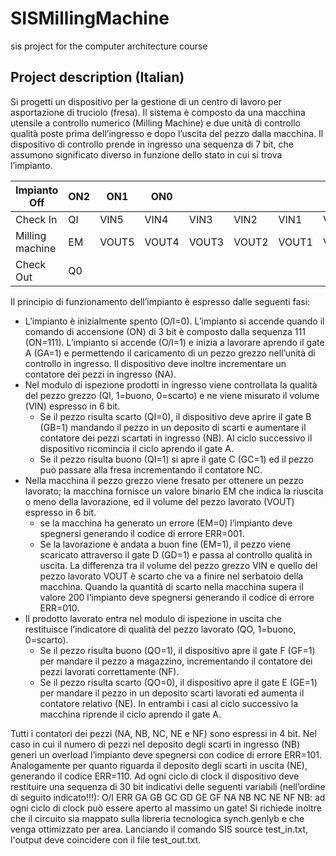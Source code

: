 # SISMillingMachine
sis project for the computer architecture course

## Project description (Italian)

Si progetti un dispositivo per la gestione di un centro di lavoro per asportazione di truciolo (fresa). Il 
sistema è composto da una macchina utensile a controllo 
numerico (Milling Machine) e due unità di controllo qualità poste prima dell’ingresso e dopo l’uscita del 
pezzo dalla macchina.
Il dispositivo di controllo prende in ingresso una sequenza di 7 bit, che assumono significato diverso in 
funzione dello stato in cui si trova l’impianto.

| Impianto Off    | ON2 | ON1   | ON0   |       |       |       |       |
|-----------------|-----|-------|-------|-------|-------|-------|-------|
| Check In        | QI  | VIN5  | VIN4  | VIN3  | VIN2  | VIN1  | VIN0  |
| Milling machine | EM  | VOUT5 | VOUT4 | VOUT3 | VOUT2 | VOUT1 | VOUT0 |
| Check Out       | Q0  |       |       |       |       |       |       |

Il principio di funzionamento dell’impianto è espresso dalle seguenti fasi:
- L’impianto è inizialmente spento (O/I=0). L’impianto si accende quando il comando di accensione 
(ON) di 3 bit è composto dalla sequenza 111 (ON=111). L’impianto si accende (O/I=1) e inizia a 
lavorare aprendo il gate A (GA=1) e permettendo il caricamento di un pezzo grezzo nell’unità di 
controllo in ingresso. Il dispositivo deve inoltre incrementare un contatore dei pezzi in ingresso 
(NA).
- Nel modulo di ispezione prodotti in ingresso viene controllata la qualità del pezzo grezzo (QI, 
1=buono, 0=scarto) e ne viene misurato il volume (VIN) espresso in 6 bit. 
    - Se il pezzo risulta scarto (QI=0), il dispositivo deve aprire il gate B (GB=1) mandando il 
pezzo in un deposito di scarti e aumentare il contatore dei pezzi scartati in ingresso (NB). 
Al ciclo successivo il dispositivo ricomincia il ciclo aprendo il gate A.
    - Se il pezzo risulta buono (QI=1) si apre il gate C (GC=1) ed il pezzo può passare alla fresa 
incrementando il contatore NC.
- Nella macchina il pezzo grezzo viene fresato per ottenere un pezzo lavorato; la macchina fornisce 
un valore binario EM che indica la riuscita o meno della lavorazione, ed il volume del pezzo 
lavorato (VOUT) espresso in 6 bit.
    - se la macchina ha generato un errore (EM=0) l’impianto deve spegnersi generando il 
codice di errore ERR=001.
    - Se la lavorazione è andata a buon fine (EM=1), il pezzo viene scaricato attraverso il gate 
D (GD=1) e passa al controllo qualità in uscita. La differenza tra il volume del pezzo grezzo
VIN e quello del pezzo lavorato VOUT è scarto che va a finire nel serbatoio della macchina.
Quando la quantità di scarto nella macchina supera il valore 200 l’impianto deve spegnersi 
generando il codice di errore ERR=010.
- Il prodotto lavorato entra nel modulo di ispezione in uscita che restituisce l’indicatore di qualità 
del pezzo lavorato (QO, 1=buono, 0=scarto).
    - Se il pezzo risulta buono (QO=1), il dispositivo apre il gate F (GF=1) per mandare il pezzo 
a magazzino, incrementando il contatore dei pezzi lavorati correttamente (NF).
    - Se il pezzo risulta scarto (QO=0), il dispositivo apre il gate E (GE=1) per mandare il pezzo 
in un deposito scarti lavorati ed aumenta il contatore relativo (NE).
In entrambi i casi al ciclo successivo la macchina riprende il ciclo aprendo il gate A.

Tutti i contatori dei pezzi (NA, NB, NC, NE e NF) sono espressi in 4 bit. Nel caso in cui il numero di pezzi nel 
deposito degli scarti in ingresso (NB) generi un overload l’impianto deve spegnersi con codice di errore 
ERR=101. Analogamente per quanto riguarda il deposito degli scarti in uscita (NE), generando il codice 
ERR=110.
Ad ogni ciclo di clock il dispositivo deve restituire una sequenza di 30 bit indicativi delle seguenti variabili 
(nell’ordine di seguito indicato!!!):
O/I ERR GA GB GC GD GE GF NA NB NC NE NF
NB: ad ogni ciclo di clock può essere aperto al massimo un gate!
Si richiede inoltre che il circuito sia mappato sulla libreria tecnologica synch.genlyb e che venga 
ottimizzato per area.
Lanciando il comando SIS source test_in.txt, l'output deve coincidere con il file test_out.txt.

